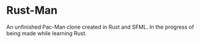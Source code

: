# Rust-Man
An unfinished Pac-Man clone created in Rust and SFML. In the progress of being made while learning Rust.
